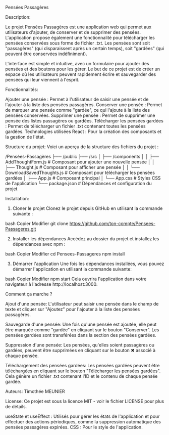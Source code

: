 Pensées Passagères


Description:

Le projet Pensées Passagères est une application web qui permet aux utilisateurs d'ajouter, de conserver et de supprimer des pensées. L'application propose également une fonctionnalité pour télécharger les pensées conservées sous forme de fichier .txt. Les pensées sont soit "passagères" (qui disparaissent après un certain temps), soit "gardées" (qui peuvent être conservées indéfiniment).

L'interface est simple et intuitive, avec un formulaire pour ajouter des pensées et des boutons pour les gérer. Le but de ce projet est de créer un espace où les utilisateurs peuvent rapidement écrire et sauvegarder des pensées qui leur viennent à l'esprit.


Fonctionnalités:

Ajouter une pensée : Permet à l'utilisateur de saisir une pensée et de l'ajouter à la liste des pensées passagères.
Conserver une pensée : Permet de marquer une pensée comme "gardée", ce qui l'ajoute à la liste des pensées conservées.
Supprimer une pensée : Permet de supprimer une pensée des listes passagères ou gardées.
Télécharger les pensées gardées : Permet de télécharger un fichier .txt contenant toutes les pensées gardées.
Technologies utilisées
React : Pour la création des composants et la gestion de l'état.

Structure du projet:
Voici un aperçu de la structure des fichiers du projet :

/Pensées-Passagères
  ├── /public
  ├── /src
  │   ├── /components
  │   │   ├── AddThoughtForm.js  # Composant pour ajouter une nouvelle pensée
  │   │   ├── Thought.js         # Composant pour afficher une pensée
  │   │   └── DownloadSavedThoughts.js  # Composant pour télécharger les pensées gardées
  │   ├── App.js                 # Composant principal
  │   └── App.css                # Styles CSS de l'application
  └── package.json               # Dépendances et configuration du projet


  Installation:
  
1. Cloner le projet
Clonez le projet depuis GitHub en utilisant la commande suivante :

bash
Copier
Modifier
git clone https://github.com/ton-compte/Pensees-Passageres.git


2. Installer les dépendances
Accédez au dossier du projet et installez les dépendances avec npm :

bash
Copier
Modifier
cd Pensees-Passageres
npm install


3. Démarrer l'application
Une fois les dépendances installées, vous pouvez démarrer l'application en utilisant la commande suivante:

bash
Copier
Modifier
npm start
Cela ouvrira l'application dans votre navigateur à l'adresse http://localhost:3000.


Comment ça marche ?

Ajout d'une pensée:
L'utilisateur peut saisir une pensée dans le champ de texte et cliquer sur "Ajoutez" pour l'ajouter à la liste des pensées passagères.

Sauvegarde d'une pensée:
Une fois qu'une pensée est ajoutée, elle peut être marquée comme "gardée" en cliquant sur le bouton "Conserver". Les pensées gardées sont transférées dans la section des pensées gardées.

Suppression d'une pensée:
Les pensées, qu'elles soient passagères ou gardées, peuvent être supprimées en cliquant sur le bouton ✖ associé à chaque pensée.

Téléchargement des pensées gardées:
Les pensées gardées peuvent être téléchargées en cliquant sur le bouton "Télécharger les pensées gardées". Cela génère un fichier .txt contenant l'ID et le contenu de chaque pensée gardée.

Auteurs:
Timothée MEUNIER

License:
Ce projet est sous la licence MIT - voir le fichier LICENSE pour plus de détails.

useState et useEffect : Utilisés pour gérer les états de l'application et pour effectuer des actions périodiques, comme la suppression automatique des pensées passagères expirées.
CSS : Pour le style de l'application.
